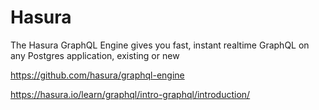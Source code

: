 #  Hasura 

The Hasura GraphQL Engine gives you fast, instant realtime GraphQL on any Postgres application, existing or new

https://github.com/hasura/graphql-engine

https://hasura.io/learn/graphql/intro-graphql/introduction/

